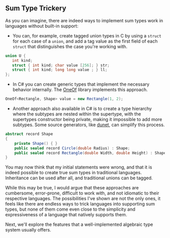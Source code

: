 
## Sum Type Trickery

As you can imagine, there are indeed ways to implement sum types work in languages without built-in support:

- You can, for example, create tagged union types in C by using a `struct` for each case of a `union`, and add a tag value as the first field of each `struct` that distinguishes the case you're working with.

```c
union U {
   int kind;
   struct { int kind; char value [256]; } str;
   struct { int kind; long long value ; } ll;
};
```

- In C# you can create generic types that implement the necessary behavior internally. The [OneOf](https://github.com/mcintyre321/OneOf) library implements this approach.

```csharp
OneOf<Rectangle, Shape> value = new Rectangle(1, 2);
```

- Another approach also available in C# is to create a type hierarchy where the subtypes are nested within the supertype, with the supertypes constructor being private, making it impossible to add more subtypes. Some source generators, like [dunet](https://github.com/domn1995/dunet), can simplify this process.

```csharp
abstract record Shape
{
    private Shape() { }
    public sealed record Circle(double Radius) : Shape;
    public sealed record Rectangle(double Width, double Height) : Shape;
}
```

You may now think that my initial statements were wrong, and that it is indeed possible to create true sum types in traditional languages. Inheritance can be used after all, and traditional unions can be tagged.

While this may be true, I would argue that these approaches are cumbersome, error-prone, difficult to work with, and not idiomatic to their respective languages. The possibilities I've shown are not the only ones, it feels like there are endless ways to trick languages into supporting sum types, but none of them come even close to the simplicity and expressiveness of a language that natively supports them.

Next, we'll explore the features that a well-implemented algebraic type system usually offers.